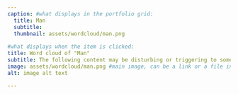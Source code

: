 ```yaml
---
caption: #what displays in the portfolio grid:
  title: Man
  subtitle: 
  thumbnail: assets/wordcloud/man.png
  
#what displays when the item is clicked:
title: Word cloud of "Man"
subtitle: The following content may be disturbing or triggering to some viewers. It includes themes of violence, abuse, and trauma. If you feel that this content may be disturbing to you, please exercise caution before continuing.
image: assets/wordcloud/man.png #main image, can be a link or a file in assets/img/portfolio
alt: image alt text

---
```


